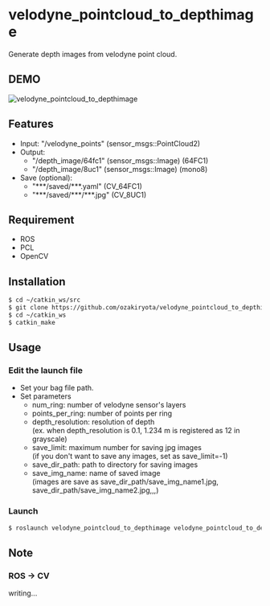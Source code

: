 # velodyne_pointcloud_to_depthimage
Generate depth images from velodyne point cloud.
## DEMO
![velodyne_pointcloud_to_depthimage](https://user-images.githubusercontent.com/37431972/85836136-21b85d80-b7d1-11ea-9797-9ccabb597f75.png)
## Features
* Input: "/velodyne_points" (sensor_msgs::PointCloud2)
* Output:
  * "/depth_image/64fc1" (sensor_msgs::Image) (64FC1)
  * "/depth_image/8uc1" (sensor_msgs::Image) (mono8)
* Save (optional):
  * "\*\*\*/saved/\*\*\*.yaml" (CV_64FC1)
  * "\*\*\*/saved/\*\*\*/\*\*\*.jpg" (CV_8UC1)
## Requirement
* ROS
* PCL
* OpenCV
## Installation
```bash
$ cd ~/catkin_ws/src
$ git clone https://github.com/ozakiryota/velodyne_pointcloud_to_depthimage
$ cd ~/catkin_ws
$ catkin_make
```
## Usage
### Edit the launch file
* Set your bag file path.
* Set parameters
  * num_ring: number of velodyne sensor's layers
  * points_per_ring: number of points per ring
  * depth_resolution: resolution of depth  
  (ex. when depth_resolution is 0.1, 1.234 m is registered as 12 in grayscale)
  * save_limit: maximum number for saving jpg images  
  (if you don't want to save any images, set as save_limit=-1)
  * save_dir_path: path to directory for saving images
  * save_img_name: name of saved image  
  (images are save as save_dir_path/save_img_name1.jpg, save_dir_path/save_img_name2.jpg,,,)
### Launch
```bash
$ roslaunch velodyne_pointcloud_to_depthimage velodyne_pointcloud_to_depthimage.launch
```
## Note
### ROS -> CV
writing...
